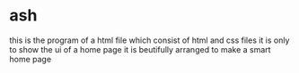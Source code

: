 # ash
this is the program of a html file which consist of html and css files 
it is only to show the ui of a home page
it is beutifully arranged to make a smart home page
